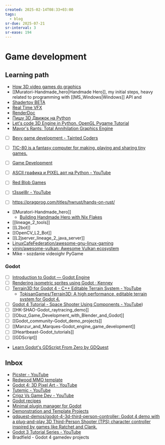```yaml
---
created: 2025-02-14T08:33+03:00
tags:
  - blog
sr-due: 2025-07-21
sr-interval: 3
sr-ease: 194
---
```


# Game development

## Learning path

- [How 3D video games do graphics](https://www.youtube.com/watch?v=bGe-d09Nc_M)
- [[Muratori-Handmade_hero|Handmade Hero]], my initial steps, heavy
  related to programming with [[MS_Windows|Windows]] API and
- [Shadertoy BETA](https://www.shadertoy.com/)
- [Real Time VFX](https://realtimevfx.com/)
- [RenderDoc](https://renderdoc.org/)
- [Пишу 3D Движок на Python](https://www.youtube.com/watch?v=Scn96t7mwC4)
- [Let's code 3D Engine in Python. OpenGL Pygame Tutorial](https://youtu.be/eJDIsFJN4OQ)
- [Mavor's Rants: Total Annihilation Graphics Engine](https://mavorsrants.blogspot.com/2012/04/total-annihilation-graphics-engine.html)
- [ ] [Bevy game development - Tainted Coders](https://taintedcoders.com/)
- [ ] [TIC-80 is a fantasy computer for making, playing and sharing tiny games.](https://github.com/nesbox/TIC-80 )
- [ ] [Game Development](https://develop.games/)
- [ ] [ASCII графика и PIXEL арт на Python - YouTube](https://www.youtube.com/watch?v=ww55ublLFq8)
- [ ] [Red Blob Games](https://www.redblobgames.com/)
- [ ] [t3ssel8r - YouTube](https://www.youtube.com/@t3ssel8r/videos)

- [ ] https://pragprog.com/titles/hwrust/hands-on-rust/

- [[Muratori-Handmade_hero]]
  - [Building Handmade Hero with Nix Flakes](https://venikx.com/posts/handmade-hero-nixos/)
- [[lineage_2_tools]]
- [[L2bot]]
- [[OpenCV_L2_Bot]]
- [[L2jserver_lineage_2_java_server]]
- [LinuxCafeFederation/awesome-gnu-linux-gaming](https://github.com/LinuxCafeFederation/awesome-gnu-linux-gaming)
- [vinjn/awesome-vulkan: Awesome Vulkan ecosystem](https://github.com/vinjn/awesome-vulkan)
- Mike - sozdanie videoighr PyGame

### Godot

- [ ] [Introduction to Godot — Godot Engine](https://docs.godotengine.org/en/stable/getting_started/introduction/introduction_to_godot.html)
- [ ] [Rendering isometric sprites using Godot · Kenney](https://kenney.nl/knowledge-base/learning/rendering-isometric-sprites-using-godot)
- [ ] [Terrain3D for Godot 4 - C++ Editable Terrain System - YouTube](https://www.youtube.com/watch?v=Aj9vWIEaFXg)
    - [TokisanGames/Terrain3D: A high performance, editable terrain system for Godot 4.](https://github.com/TokisanGames/Terrain3D)
- [ ] [Godot 4 Tutorial - Space Shooter Using Components - YouTube](https://www.youtube.com/watch?v=zUeLesdL7lE&list=PL9FzW-m48fn09w6j8NowI_pSBVcsb3V78&index=1))
- [ ] [[HK-SHAO-Godot_raytracing_demo]]
- [ ] [[Obuz_Game_Development_with_Blender_and_Godot]]
- [ ] [[Godot_community-Godot_demo_projects]]
- [ ] [[Manzur_and_Marques-Godot_engine_game_development]]
- [ ] [[Heartbeast-Godot_tutorials]]
- [ ] [[GDScript]]
- [Learn Godot's GDScript From Zero by GDQuest](https://gdquest.itch.io/learn-godot-gdscript)


## Inbox

- [Picster - YouTube](https://www.youtube.com/@picster/videos)
- [Redwood MMO template](https://redwoodmmo.com/docs/getting-started/overview)
- [Godot 4: 3D Pixel Art - YouTube](https://www.youtube.com/watch?v=Mg_V27arKdg)
- [Tutemic - YouTube](https://www.youtube.com/@tutemic/videos)
- [Crigz Vs Game Dev - YouTube](https://www.youtube.com/@crigz/videos)
- [Godot recipes](https://kidscancode.org/godot_recipes/)
- [Minimal plugin manager for Godot](https://github.com/imjp94/gd-plug)
- [Demonstration and Template Projects](https://github.com/godotengine/godot-demo-projects)
- [gdquest-demos/godot-4-3d-third-person-controller: Godot 4 demo with a plug-and-play 3D Third-Person Shooter (TPS) character controller inspired by games like Ratchet and Clank.](https://github.com/gdquest-demos/godot-4-3d-third-person-controller)
- [Godot 3 Tutorial Series - YouTube](https://www.youtube.com/playlist?list=PLda3VoSoc_TSBBOBYwcmlamF1UrjVtccZ)
- Bradfield - Godot 4 gamedev projects